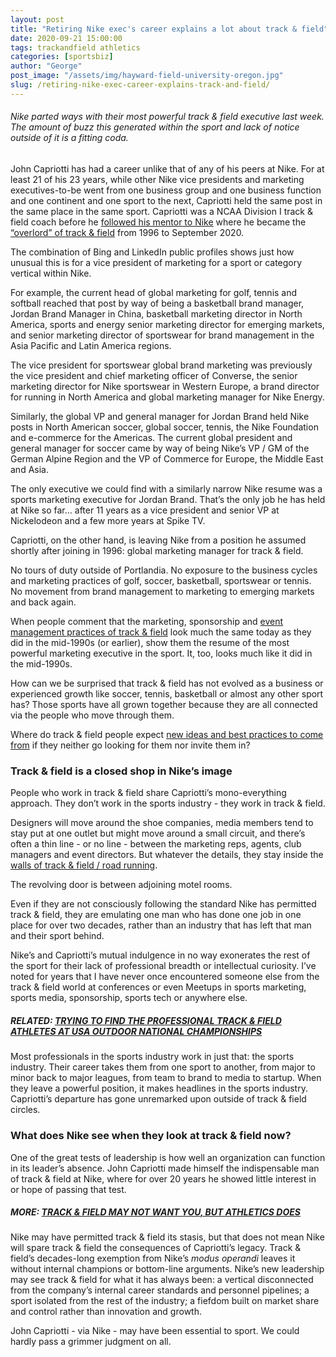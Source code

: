 ```yaml
---
layout: post
title: "Retiring Nike exec's career explains a lot about track & field"
date: 2020-09-21 15:00:00
tags: trackandfield athletics
categories: [sportsbiz]
author: "George"
post_image: "/assets/img/hayward-field-university-oregon.jpg"
slug: /retiring-nike-exec-career-explains-track-and-field/
---
```

###### Nike parted ways with their most powerful track & field executive last week. The amount of buzz this generated within the sport and lack of notice outside of it is a fitting coda. 

John Capriotti has had a career unlike that of any of his peers at Nike. For at least 21 of his 23 years, while other Nike vice presidents and marketing executives-to-be went from one business group and one business function and one continent and one sport to the next, Capriotti held the same post in the same place in the same sport. Capriotti was a NCAA Division I track & field coach before he [followed his mentor to Nike](https://www.oregonlive.com/business/2016/07/post_242.html) where he became the [“overlord” of track & field](https://www.oregonlive.com/business/2020/09/nikes-track-and-field-overlord-john-capriotti-eyes-consulting-role-in-post-nike-future.html) from 1996 to September 2020.

The combination of Bing and LinkedIn public profiles shows just how unusual this is for a vice president of marketing for a sport or category vertical within Nike.

For example, the current head of global marketing for golf, tennis and softball reached that post by way of being a basketball brand manager, Jordan Brand Manager in China, basketball marketing director in North America, sports and energy senior marketing director for emerging markets, and senior marketing director of sportswear for brand management in the Asia Pacific and Latin America regions.

The vice president for sportswear global brand marketing was previously the vice president and chief marketing officer of Converse, the senior marketing director for Nike sportswear in Western Europe, a brand director for running in North America and global marketing manager for Nike Energy.

Similarly, the global VP and general manager for Jordan Brand held Nike posts in North American soccer, global soccer, tennis, the Nike Foundation and e-commerce for the Americas. The current global president and general manager for soccer came by way of being Nike’s VP / GM of the German Alpine Region and the VP of Commerce for Europe, the Middle East and Asia.

The only executive we could find with a similarly narrow Nike resume was a sports marketing executive for Jordan Brand. That’s the only job he has held at Nike so far… after 11 years as a vice president and senior VP at Nickelodeon and a few more years at Spike TV.

Capriotti, on the other hand, is leaving Nike from a position he assumed shortly after joining in 1996: global marketing manager for track & field. 

No tours of duty outside of Portlandia. No exposure to the business cycles and marketing practices of golf, soccer, basketball, sportswear or tennis. No movement from brand management to marketing to emerging markets and back again. 

When people comment that the marketing, sponsorship and [event management practices of track & field](https://blog.nalathletics.com/2020/08/27/lessons-long-jumpers-stockholm-golf-tennis) look much the same today as they did in the mid-1990s (or earlier), show them the resume of the most powerful marketing executive in the sport. It, too, looks much like it did in the mid-1990s.

How can we be surprised that track & field has not evolved as a business or experienced growth like soccer, tennis, basketball or almost any other sport has? Those sports have all grown together because they are all connected via the people who move through them. 

Where do track & field people expect [new ideas and best practices to come from](https://blog.nalathletics.com/2020/04/23/time-to-build-athletics) if they neither go looking for them nor invite them in?

### Track & field is a closed shop in Nike’s image

People who work in track & field share Capriotti’s mono-everything approach. They don’t work in the sports industry - they work in track & field. 

Designers will move around the shoe companies, media members tend to stay put at one outlet but might move around a small circuit, and there’s often a thin line - or no line - between the marketing reps, agents, club managers and event directors. But whatever the details, they stay inside the [walls of track & field / road running](https://blog.nalathletics.com/2020/03/30/athletics-wants-more-athletes). 

The revolving door is between adjoining motel rooms.

Even if they are not consciously following the standard Nike has permitted track & field, they are emulating one man who has done one job in one place for over two decades, rather than an industry that has left that man and their sport behind.

Nike’s and Capriotti’s mutual indulgence in no way exonerates the rest of the sport for their lack of professional breadth or intellectual curiosity. I’ve noted for years that I have never once encountered someone else from the track & field world at conferences or even Meetups in sports marketing, sports media, sponsorship, sports tech or anywhere else. 

##### RELATED: [TRYING TO FIND THE PROFESSIONAL TRACK & FIELD ATHLETES AT USA OUTDOOR NATIONAL CHAMPIONSHIPS](https://blog.nalathletics.com/2020/08/03/finding-professional-track-and-field-athletes)

Most professionals in the sports industry work in just that: the sports industry. Their career takes them from one sport to another, from major to minor back to major leagues, from team to brand to media to startup. When they leave a powerful position, it makes headlines in the sports industry. Capriotti’s departure has gone unremarked upon outside of track & field circles.

### What does Nike see when they look at track & field now?

One of the great tests of leadership is how well an organization can function in its leader’s absence. John Capriotti made himself the indispensable man of track & field at Nike, where for over 20 years he showed little interest in or hope of passing that test. 

##### MORE: [TRACK & FIELD MAY NOT WANT YOU, BUT ATHLETICS DOES](https://blog.nalathletics.com/2020/03/30/athletics-wants-more-athletes)

Nike may have permitted track & field its stasis, but that does not mean Nike will spare track & field the consequences of Capriotti’s legacy. Track & field’s decades-long exemption from Nike’s <em>modus operandi</em> leaves it without internal champions or bottom-line arguments. Nike’s new leadership may see track & field for what it has always been: a vertical disconnected from the company’s internal career standards and personnel pipelines; a sport isolated from the rest of the industry; a fiefdom built on market share and control rather than innovation and growth. 

John Capriotti - via Nike - may have been essential to sport. We could hardly pass a grimmer judgment on all.

